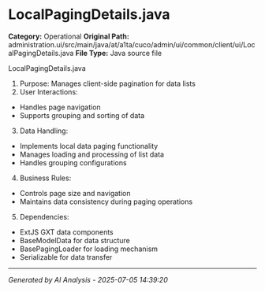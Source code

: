 # LocalPagingDetails.java

**Category:** Operational
**Original Path:** administration.ui/src/main/java/at/a1ta/cuco/admin/ui/common/client/ui/LocalPagingDetails.java
**File Type:** Java source file

LocalPagingDetails.java
1. Purpose: Manages client-side pagination for data lists
2. User Interactions:
- Handles page navigation
- Supports grouping and sorting of data
3. Data Handling:
- Implements local data paging functionality
- Manages loading and processing of list data
- Handles grouping configurations
4. Business Rules:
- Controls page size and navigation
- Maintains data consistency during paging operations
5. Dependencies:
- ExtJS GXT data components
- BaseModelData for data structure
- BasePagingLoader for loading mechanism
- Serializable for data transfer

---
*Generated by AI Analysis - 2025-07-05 14:39:20*
